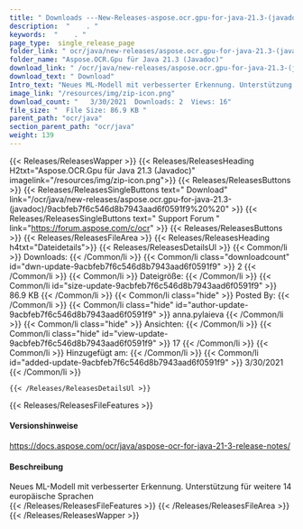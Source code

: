 ```yaml
---
title: " Downloads ---New-Releases-aspose.ocr.gpu-for-java-21.3-(javadoc) . "
description:  "    . " 
keywords:  "    . " 
page_type:  single_release_page
folder_link: " ocr/java/new-releases/aspose.ocr.gpu-for-java-21.3-(javadoc)/"
folder_name: "Aspose.OCR.Gpu für Java 21.3 (Javadoc)"
download_link: " /ocr/java/new-releases/aspose.ocr.gpu-for-java-21.3-(javadoc)/9acbfeb7f6c546d8b7943aad6f0591f9"
download_text: " Download"
Intro_text: "Neues ML-Modell mit verbesserter Erkennung. Unterstützung für weitere 14 europäische L..."
image_link: "/resources/img/zip-icon.png"
download_count: "   3/30/2021  Downloads: 2  Views: 16"
file_size: "  File Size: 86.9 KB "
parent_path: "ocr/java"
section_parent_path: "ocr/java"
weight: 139
---
```


{{< Releases/ReleasesWapper >}}
  {{< Releases/ReleasesHeading H2txt="Aspose.OCR.Gpu für Java 21.3 (Javadoc)" imagelink="/resources/img/zip-icon.png">}}
  {{< Releases/ReleasesButtons >}}
    {{< Releases/ReleasesSingleButtons text=" Download" link="/ocr/java/new-releases/aspose.ocr.gpu-for-java-21.3-(javadoc)/9acbfeb7f6c546d8b7943aad6f0591f9%20%20" >}}
    {{< Releases/ReleasesSingleButtons text=" Support Forum " link="https://forum.aspose.com/c/ocr" >}}
  {{< Releases/ReleasesButtons >}}
  {{< Releases/ReleasesFileArea >}}
    {{< Releases/ReleasesHeading h4txt="Dateidetails">}}
    {{< Releases/ReleasesDetailsUl >}}
            {{< Common/li >}} Downloads: {{< /Common/li >}}
      {{< Common/li class="downloadcount" id="dwn-update-9acbfeb7f6c546d8b7943aad6f0591f9" >}} 2 {{< /Common/li >}}
      {{< Common/li >}} Dateigröße: {{< /Common/li >}}
      {{< Common/li id="size-update-9acbfeb7f6c546d8b7943aad6f0591f9" >}} 86.9 KB {{< /Common/li >}} 
      {{< Common/li  class="hide" >}} Posted By: {{< /Common/li >}} 
      {{< Common/li class="hide" id="author-update-9acbfeb7f6c546d8b7943aad6f0591f9" >}} anna.pylaieva {{< /Common/li >}}
      {{< Common/li class="hide" >}} Ansichten: {{< /Common/li >}}
      {{< Common/li class="hide" id="view-update-9acbfeb7f6c546d8b7943aad6f0591f9" >}} 17 {{< /Common/li >}}
      {{< Common/li >}} Hinzugefügt am: {{< /Common/li >}}
      {{< Common/li id="added-update-9acbfeb7f6c546d8b7943aad6f0591f9" >}} 3/30/2021 {{< /Common/li >}} 

    {{< /Releases/ReleasesDetailsUl >}}

  {{< Releases/ReleasesFileFeatures >}}
      <h4>Versionshinweise</h4><div> <a href="https://docs.aspose.com/ocr/java/aspose-ocr-for-java-21-3-release-notes/">https://docs.aspose.com/ocr/java/aspose-ocr-for-java-21-3-release-notes/</a></div><h4> Beschreibung</h4><div class="HTMLDescription"> Neues ML-Modell mit verbesserter Erkennung. Unterstützung für weitere 14 europäische Sprachen</div>
  {{< /Releases/ReleasesFileFeatures >}}
 {{< /Releases/ReleasesFileArea >}}
{{< /Releases/ReleasesWapper >}}



